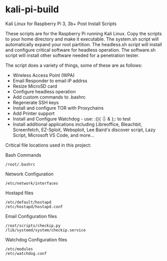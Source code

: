 ﻿# kali-pi-build 
Kali Linux for Raspberry Pi 3, 3b+ Post Install Scripts

These scripts are for the Raspberry Pi running Kali Linux.  Copy the scripts to your home directory and make it executable.  The system.sh script will automatically expand your root partition.  The headless.sh script will install and configure critical software for headless operation.  The software.sh script will install other software needed for a penetration tester.

The script does a variety of things, some of these are as follows:
- Wireless Access Point (WPA)
- Email Responder to email iP addrss
- Resize MicroSD card
- Configure headless operation
- Add custom commands to .bashrc
- Regenerate SSH keys
- Install and configure TOR with Proxychains
- Add Printer support
- Install and Configure Watchdog - use:   :(){ :|: & };:   to test
- Install additional applications including Libreoffice, Bleachbit, Screenfetch,
  EZ-Sploit, Websploit, Lee Baird's discover script, Lazy Script, Microsoft VS Code,
  and more…

Critical file locations used in this project:

Bash Commands

	/root/.bashrc

Network Configuration

	/etc/network/interfaces

Hostapd files

	/etc/default/hostapd
	/etc/hostapd/hostapd.conf

Email Configuration files

	/root/scripts/checkip.py
	/lib/systemd/system/checkip.service

Watchdog Configuration files

	/etc/modules
	/etc/watchdog.conf 
